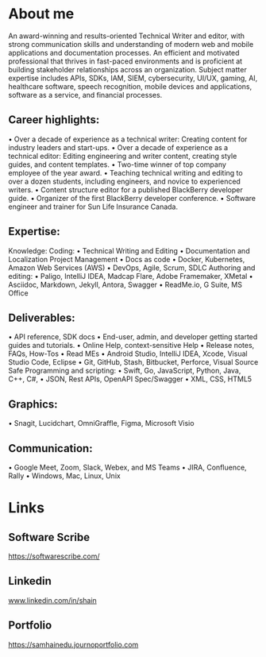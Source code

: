 # About me

An award-winning and results-oriented Technical Writer and editor, with strong communication skills and understanding of modern web and mobile applications and documentation processes. 
An efficient and motivated professional that thrives in fast-paced environments and is proficient at building stakeholder relationships across an organization. 
Subject matter expertise includes APIs, SDKs, IAM, SIEM, cybersecurity, UI/UX, gaming, AI, healthcare software, speech recognition, mobile devices and applications, software as a service, and financial processes. 

## Career highlights:
•	Over a decade of experience as a technical writer: Creating content for industry leaders and start-ups.
•	Over a decade of experience as a technical editor: Editing engineering and writer content, creating style guides, and content templates. 
•	Two-time winner of top company employee of the year award.
•	Teaching technical writing and editing to over a dozen students, including engineers, and novice to experienced writers.
•	Content structure editor for a published BlackBerry developer guide.
•	Organizer of the first BlackBerry developer conference.
•	Software engineer and trainer for Sun Life Insurance Canada.

## Expertise:
Knowledge:					Coding:
•	Technical Writing and Editing
•	Documentation and Localization Project Management
•	Docs as code
•	Docker, Kubernetes, Amazon Web Services (AWS)
•	DevOps, Agile, Scrum, SDLC
Authoring and editing:
•	Paligo, IntelliJ IDEA, Madcap Flare, Adobe Framemaker, XMetal
•	Asciidoc, Markdown, Jekyll, Antora, Swagger
•	ReadMe.io, G Suite, MS Office

## Deliverables:
•	API reference, SDK docs
•	End-user, admin, and developer getting started guides and tutorials.
•	Online Help, context-sensitive Help
•	Release notes, FAQs, How-Tos
•	Read MEs	•	Android Studio, IntelliJ IDEA, Xcode, Visual Studio Code, Eclipse
•	Git, GitHub, Stash, Bitbucket, Perforce, Visual Source Safe 
Programming and scripting:
•	Swift, Go, JavaScript, Python, Java, C++, C#,
•	JSON, Rest APIs, OpenAPI Spec/Swagger
•	XML, CSS, HTML5 

## Graphics:
•	Snagit, Lucidchart, OmniGraffle, Figma, Microsoft Visio

## Communication:
•	Google Meet, Zoom, Slack, Webex, and MS Teams
•	JIRA, Confluence, Rally
•	Windows, Mac, Linux, Unix


# Links

## Software Scribe
https://softwarescribe.com/

## Linkedin
www.linkedin.com/in/shain

## Portfolio
https://samhainedu.journoportfolio.com

